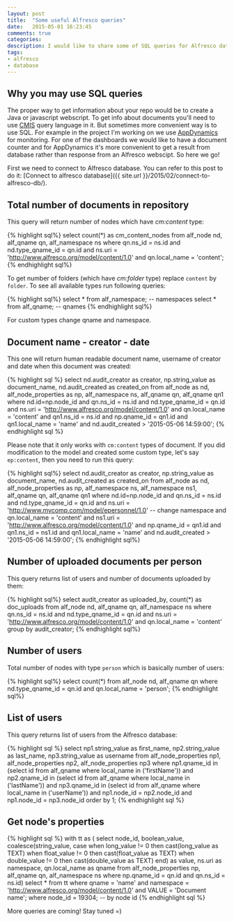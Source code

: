 ```yaml
---
layout: post
title:  "Some useful Alfresco queries"
date:   2015-05-01 16:23:45
comments: true
categories:
description: I would like to share some of SQL queries for Alfresco database which could be useful.
tags: 
- alfresco
- database
---
```


## Why you may use SQL queries

The proper way to get information about your repo would be to create a Java or javascript webscript. To get info about documents you'll need to use [CMIS](http://docs.alfresco.com/4.2/concepts/intrans-metadata-query.html) query language in it. But sometimes more convenient way is to use SQL. For example in the project I'm working on we use [AppDynamics](https://www.appdynamics.com/) for monitoring. For one of the dashboards we would like to have a document counter and for AppDynamics it's more convenient to get a result from database rather than response from an Alfresco webscipt. So here we go!

First we need to connect to Alfresco database. You can refer to this post to do it: [Connect to alfresco database]({{ site.url }}/2015/02/connect-to-alfresco-db/).

## Total number of documents in repository

This query will return number of nodes which have _cm:content_ type:

{% highlight sql%}
select count(*) as cm_content_nodes
from alf_node nd, alf_qname qn, alf_namespace ns
where qn.ns_id = ns.id
  and nd.type_qname_id = qn.id
  and ns.uri = 'http://www.alfresco.org/model/content/1.0'
  and qn.local_name = 'content';
{% endhighlight sql%}

To get number of folders (which have _cm:folder_ type) replace `content` by `folder`. To see all available types run following queries:

{% highlight sql%}
select * from alf_namespace; -- namespaces
select * from alf_qname;     -- qnames
{% endhighlight sql%}

For custom types change qname and namespace.

## Document name - creator - date

This one will return human readable document name, username of creator and date when this document was created:

{% highlight sql %}
select nd.audit_creator as creator, 
       np.string_value as document_name, 
       nd.audit_created as created_on
  from alf_node as nd, alf_node_properties as np, 
       alf_namespace ns, alf_qname qn, alf_qname qn1
 where nd.id=np.node_id
   and qn.ns_id = ns.id
   and nd.type_qname_id = qn.id
   and ns.uri = 'http://www.alfresco.org/model/content/1.0'
   and qn.local_name = 'content'
   and qn1.ns_id = ns.id
   and np.qname_id = qn1.id
   and qn1.local_name = 'name'
   and nd.audit_created > '2015-05-06 14:59:00';
{% endhighlight sql %}

Please note that it only works with `cm:content` types of document. If you did modification to the model and created some custom type, let's say `ep:content`, then you need to run this query:

{% highlight sql%}
select nd.audit_creator as creator, 
       np.string_value as document_name, 
       nd.audit_created as created_on
  from alf_node as nd, alf_node_properties as np, 
       alf_namespace ns, alf_namespace ns1, 
       alf_qname qn, alf_qname qn1
 where nd.id=np.node_id
   and qn.ns_id = ns.id
   and nd.type_qname_id = qn.id
   and ns.uri = 'http://www.mycomp.com/model/epersonnel/1.0' -- change namespace
   and qn.local_name = 'content'
   and ns1.uri = 'http://www.alfresco.org/model/content/1.0'
   and np.qname_id = qn1.id
   and qn1.ns_id = ns1.id
   and qn1.local_name = 'name'
   and nd.audit_created > '2015-05-06 14:59:00';
{% endhighlight sql%}

## Number of uploaded documents per person

This query returns list of users and number of documents uploaded by them:

{% highlight sql%}
select audit_creator as uploaded_by, count(*) as doc_uploads
from alf_node nd, alf_qname qn, alf_namespace ns
where qn.ns_id = ns.id
  and nd.type_qname_id = qn.id
  and ns.uri = 'http://www.alfresco.org/model/content/1.0'
  and qn.local_name = 'content'
group by audit_creator;
{% endhighlight sql%}

## Number of users

Total number of nodes with type `person` which is basically number of users:

{% highlight sql%}
select count(*)
from alf_node nd, alf_qname qn
where nd.type_qname_id = qn.id
  and qn.local_name = 'person';
{% endhighlight sql%}

## List of users

This query returns list of users from the Alfresco database:

{% highlight sql %}
select 
  np1.string_value as first_name, 
  np2.string_value as last_name, 
  np3.string_value as username
from 
  alf_node_properties np1, 
  alf_node_properties np2, 
  alf_node_properties np3
where np1.qname_id in (select id from alf_qname where local_name in ('firstName'))
  and np2.qname_id in (select id from alf_qname where local_name in ('lastName'))
  and np3.qname_id in (select id from alf_qname where local_name in ('userName'))
  and np1.node_id = np2.node_id and np1.node_id = np3.node_id
order by 1;
{% endhighlight sql %}

## Get node's properties

{% highlight sql %}
with tt as (
    select
      node_id,
      boolean_value,
      coalesce(string_value,
               case
                 when long_value != 0 then cast(long_value as TEXT)
                 when float_value != 0 then cast(float_value as TEXT)
                 when double_value != 0 then cast(double_value as TEXT)
               end) as value,
      ns.uri as namespace,
      qn.local_name as qname
    from
      alf_node_properties np,
      alf_qname qn,
      alf_namespace ns
    where np.qname_id =  qn.id
      and qn.ns_id = ns.id)
select * from tt
where qname = 'name'
  and namespace = 'http://www.alfresco.org/model/content/1.0'
  and VALUE = 'Document name';
where node_id = 19304; -- by node id
{% endhighlight sql %}

More queries are coming! Stay tuned =)